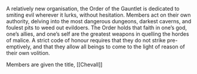 A relatively new organisation, the Order of the Gauntlet is dedicated to smiting evil wherever it lurks, without hesitation. Members act on their own authority, delving into the most dangerous dungeons, darkest caverns, and foulest pits to weed out evildoers. The Order holds that faith in one’s god, one’s allies, and one’s self are the greatest weapons in quelling the hordes of malice. A strict code of honour requires that they do not strike pre-emptively, and that they allow all beings to come to the light of reason of their own volition.

Members are given the title, [[Chevall]]